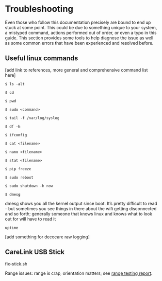 # Troubleshooting

Even those who follow this documentation precisely are bound to end up stuck at some point. This could be due to something unique to your system, a mistyped command, actions performed out of order, or even a typo in this guide. This section provides some tools to help diagnose the issue as well as some common errors that have been experienced and resolved before.

## Useful linux commands

[add link to references, more general and comprehensive command list here]

`$ ls -alt`

`$ cd`

`$ pwd`

`$ sudo <command>`

`$ tail -f /var/log/syslog`

`$ df -h`

`$ ifconfig`

`$ cat <filename>`

`$ nano <filename>`

`$ stat <filename>`

`$ pip freeze`

`$ sudo reboot`

`$ sudo shutdown -h now`

`$ dmesg`

dmesg shows you all the kernel output since boot. It’s pretty difficult to read - but sometimes you see things in there about the wifi getting disconnected and so forth; generally someone that knows linux and knows what to look out for will have to read it

`uptime`

[add something for decocare raw logging]

## CareLink USB Stick

fix-stick.sh

Range issues: range is crap, orientation matters; see [range testing report](https://gist.github.com/channemann/0ff376e350d94ccc9f00#file-a-carelink-range-2-md).